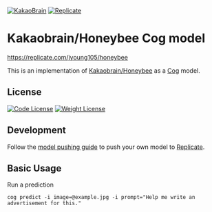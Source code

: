 [![KakaoBrain](https://img.shields.io/badge/kakao-brain-ffcd00.svg)](http://kakaobrain.com/)
[![Replicate](https://img.shields.io/badge/Replicate-Demo_&_Cloud_API-blue)](https://replicate.com/)

# Kakaobrain/Honeybee Cog model

https://replicate.com/jyoung105/honeybee

This is an implementation of [Kakaobrain/Honeybee](https://github.com/kakaobrain/honeybee) as a [Cog](https://github.com/replicate/cog) model.

## License

[![Code License](https://img.shields.io/badge/Code_License-Apache_2.0-green.svg)](https://github.com/kakaobrain/honeybee/blob/main/LICENSE.apache-2.0)
[![Weight License](https://img.shields.io/badge/Weight_License-CC_BY_NC_4.0-green.svg)](https://github.com/kakaobrain/honeybee/blob/main/LICENSE.cc-by-nc-4.0)

## Development

Follow the [model pushing guide](https://replicate.com/docs/guides/push-a-model) to push your own model to [Replicate](https://replicate.com).

## Basic Usage

Run a prediction

    cog predict -i image=@example.jpg -i prompt="Help me write an advertisement for this."